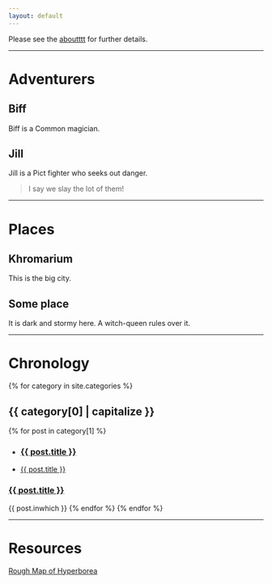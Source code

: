 ```yaml
---
layout: default
---
```


Please see the [aboutttt](about.md) for further details.

---

# Adventurers
## Biff
Biff is a Common magician.

## Jill
Jill is a Pict fighter who seeks out danger.
> I say we slay the lot of them!

---

# Places
## Khromarium
This is the big city.

## Some place
It is dark and stormy here. A witch-queen rules over it.

---

# Chronology
{% for category in site.categories %}
## {{ category[0] | capitalize }}
{% for post in category[1] %}
- ### <a href="{{ post.url | prepend:site.baseurl}}">{{ post.title }}</a>
- <a href="{{ post.url | prepend:site.baseurl}}">{{ post.title }}</a>
### <a href="{{ post.url | prepend:site.baseurl}}">{{ post.title }}</a>
{{ post.inwhich }}
{% endfor %}
{% endfor %}

---

# Resources
[Rough Map of Hyperborea](/assets/pdf/mainland_hyperborea_large.pdf)
